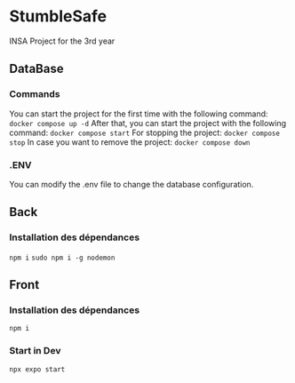 # StumbleSafe
INSA Project for the 3rd year

## DataBase
### Commands
You can start the project for the first time with the following command:
```docker compose up -d```
After that, you can start the project with the following command:
```docker compose start```
For stopping the project:
```docker compose stop```
In case you want to remove the project:
```docker compose down```
### .ENV
You can modify the .env file to change the database configuration.

## Back

### Installation des dépendances
```npm i```
```sudo npm i -g nodemon```

## Front

### Installation des dépendances
```npm i```

### Start in Dev
```npx expo start```
